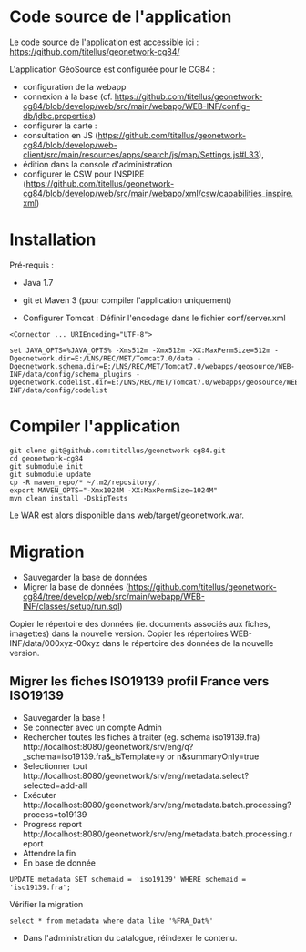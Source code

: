 # Code source de l'application

Le code source de l'application est accessible ici : https://github.com/titellus/geonetwork-cg84/

L'application GéoSource est configurée pour le CG84 : 
* configuration de la webapp
 * connexion à la base (cf. https://github.com/titellus/geonetwork-cg84/blob/develop/web/src/main/webapp/WEB-INF/config-db/jdbc.properties)
* configurer la carte : 
 * consultation en JS (https://github.com/titellus/geonetwork-cg84/blob/develop/web-client/src/main/resources/apps/search/js/map/Settings.js#L33), 
 * édition dans la console d'administration
* configurer le CSW pour INSPIRE (https://github.com/titellus/geonetwork-cg84/blob/develop/web/src/main/webapp/xml/csw/capabilities_inspire.xml)


# Installation

Pré-requis :
* Java 1.7
* git et Maven 3 (pour compiler l'application uniquement)



* Configurer Tomcat : Définir l'encodage dans le fichier conf/server.xml
```
<Connector ... URIEncoding="UTF-8">
```
```
set JAVA_OPTS=%JAVA_OPTS% -Xms512m -Xmx512m -XX:MaxPermSize=512m -Dgeonetwork.dir=E:/LNS/REC/MET/Tomcat7.0/data -Dgeonetwork.schema.dir=E:/LNS/REC/MET/Tomcat7.0/webapps/geosource/WEB-INF/data/config/schema_plugins -Dgeonetwork.codelist.dir=E:/LNS/REC/MET/Tomcat7.0/webapps/geosource/WEB-INF/data/config/codelist
```


# Compiler l'application

 
```
git clone git@github.com:titellus/geonetwork-cg84.git
cd geonetwork-cg84
git submodule init
git submodule update
cp -R maven_repo/* ~/.m2/repository/.
export MAVEN_OPTS="-Xmx1024M -XX:MaxPermSize=1024M"
mvn clean install -DskipTests
```

Le WAR est alors disponible dans web/target/geonetwork.war.


# Migration


* Sauvegarder la base de données
* Migrer la base de données (https://github.com/titellus/geonetwork-cg84/tree/develop/web/src/main/webapp/WEB-INF/classes/setup/run.sql)


Copier le répertoire des données (ie. documents associés aux fiches, imagettes) dans la nouvelle version.
Copier les répertoires WEB-INF/data/000xyz-00xyz dans le répertoire des données de la nouvelle version.


## Migrer les fiches ISO19139 profil France vers ISO19139

* Sauvegarder la base !
* Se connecter avec un compte Admin
* Rechercher toutes les fiches à traiter (eg. schema iso19139.fra) http://localhost:8080/geonetwork/srv/eng/q?_schema=iso19139.fra&_isTemplate=y or n&summaryOnly=true
* Selectionner tout http://localhost:8080/geonetwork/srv/eng/metadata.select?selected=add-all
* Exécuter http://localhost:8080/geonetwork/srv/eng/metadata.batch.processing?process=to19139
* Progress report http://localhost:8080/geonetwork/srv/eng/metadata.batch.processing.report
* Attendre la fin
* En base de donnée

```
UPDATE metadata SET schemaid = 'iso19139' WHERE schemaid = 'iso19139.fra';
```

Vérifier la migration
```
select * from metadata where data like '%FRA_Dat%'
```


* Dans l'administration du catalogue, réindexer le contenu.
